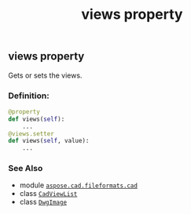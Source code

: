 ﻿---
title: views property
second_title: Aspose.CAD for Python via .NET API References
description: 
type: docs
weight: 510
url: /python-net/aspose.cad.fileformats.cad/dwgimage/views/
is_root: false
---

## views property


Gets or sets the views.
### Definition:
```python
@property
def views(self):
    ...
@views.setter
def views(self, value):
    ...
```

### See Also
* module [`aspose.cad.fileformats.cad`](../../)
* class [`CadViewList`](/cad/python-net/aspose.cad.fileformats.cad/cadviewlist)
* class [`DwgImage`](/cad/python-net/aspose.cad.fileformats.cad/dwgimage)

